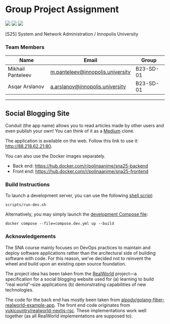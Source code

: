 # Group Project Assignment

![](https://github.com/Polinanime/sna25/actions/workflows/docker-image.yaml/badge.svg)
![](https://github.com/Polinanime/sna25/actions/workflows/backend-lint.yaml/badge.svg)
![](https://github.com/Polinanime/sna25/actions/workflows/frontend-lint.yaml/badge.svg)

[S25] System and Network Administration / Innopolis University

### Team Members

| Name              | Email                            | Group     |
| ----------------- | -------------------------------- | --------- |
| Mikhail Panteleev | m.panteleev@innopolis.university | B23-SD-01 |
| Asqar Arslanov    | a.arslanov@innopolis.university  | B23-SD-01 |

---

## Social Blogging Site

Conduit (the app name) allows you to read articles made by other users and even
publish your own! You can think of it as a [Medium](https://medium.com) clone.

The application is available on the web. Follow this link to use it:
http://88.218.62.21:80.

You can also use the Docker images separately.

- Back end: https://hub.docker.com/r/polinaanime/sna25-backend
- Front end: https://hub.docker.com/r/polinaanime/sna25-frontend

### Build Instructions

To launch a development server, you can use the following
[shell script](/scripts/run-dev.sh):

```shell
scripts/run-dev.sh
```

Alternatively, you may simply launch the
[development Compose file](/compose.dev.yml):

```shell
docker compose --file=compose.dev.yml up --build
```

### Acknowledgements

The SNA course mainly focuses on DevOps practices to maintain and deploy
software applications rather than the arcitectural side of building software
with code. For this reason, we&CloseCurlyQuote;ve decided not to reinvent the
wheel and build upon an existing open source foundation.

The project idea has been taken from the
[RealWorld](https://realworld-docs.netlify.app/) project&mdash;a specification
for a social blogging website used for (a) learning to build
&OpenCurlyDoubleQuote;real world&CloseCurlyDoubleQuote;&ndash;size applications
(b) demonstrating capabilities of new technologies.

The code for the back end has mostly been taken from
[alpody/golang-fiber-realworld-example-app](https://github.com/alpody/golang-fiber-realworld-example-app).
The front end code originates from
[yukicountry/realworld-nextjs-rsc](https://github.com/yukicountry/realworld-nextjs-rsc).
These implementations work well together (as all RealWorld implementations are
supposed to).
